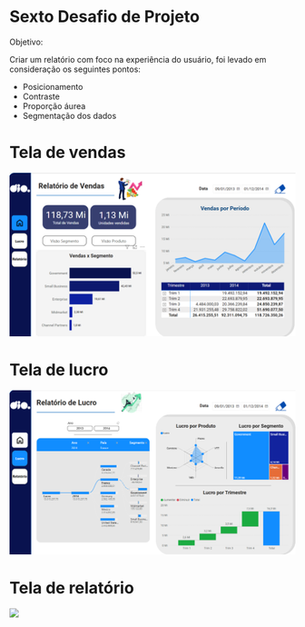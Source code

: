 # Sexto Desafio de Projeto 
Objetivo:

Criar um relatório com foco na experiência do usuário, foi levado em consideração os seguintes pontos:
- Posicionamento
- Contraste
- Proporção áurea
- Segmentação dos dados

# Tela de vendas
![](img/tela_vendas.png)

# Tela de lucro
![](img/tela_lucro.png)

# Tela de relatório
![](img/tela_relatório.png)
